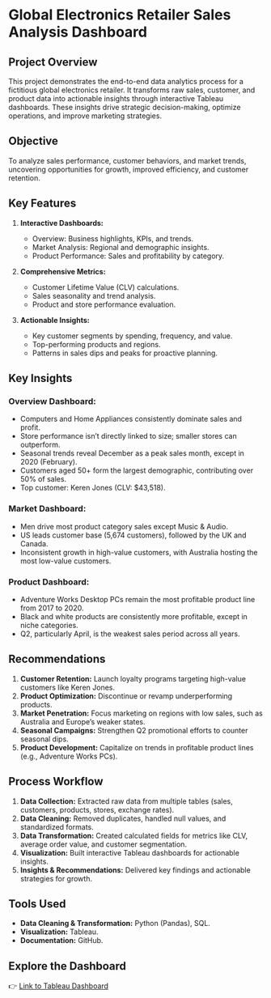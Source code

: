
# **Global Electronics Retailer Sales Analysis Dashboard**  

## **Project Overview**  
This project demonstrates the end-to-end data analytics process for a fictitious global electronics retailer. It transforms raw sales, customer, and product data into actionable insights through interactive Tableau dashboards. These insights drive strategic decision-making, optimize operations, and improve marketing strategies.  

## **Objective**  
To analyze sales performance, customer behaviors, and market trends, uncovering opportunities for growth, improved efficiency, and customer retention.  

## **Key Features**  
1. **Interactive Dashboards:**  
   - Overview: Business highlights, KPIs, and trends.  
   - Market Analysis: Regional and demographic insights.  
   - Product Performance: Sales and profitability by category.  

2. **Comprehensive Metrics:**  
   - Customer Lifetime Value (CLV) calculations.  
   - Sales seasonality and trend analysis.  
   - Product and store performance evaluation.  

3. **Actionable Insights:**  
   - Key customer segments by spending, frequency, and value.  
   - Top-performing products and regions.  
   - Patterns in sales dips and peaks for proactive planning.  

## **Key Insights**  
### **Overview Dashboard:**  
- Computers and Home Appliances consistently dominate sales and profit.  
- Store performance isn’t directly linked to size; smaller stores can outperform.  
- Seasonal trends reveal December as a peak sales month, except in 2020 (February).  
- Customers aged 50+ form the largest demographic, contributing over 50% of sales.  
- Top customer: Keren Jones (CLV: $43,518).  

### **Market Dashboard:**  
- Men drive most product category sales except Music & Audio.  
- US leads customer base (5,674 customers), followed by the UK and Canada.  
- Inconsistent growth in high-value customers, with Australia hosting the most low-value customers.  

### **Product Dashboard:**  
- Adventure Works Desktop PCs remain the most profitable product line from 2017 to 2020.  
- Black and white products are consistently more profitable, except in niche categories.  
- Q2, particularly April, is the weakest sales period across all years.  

## **Recommendations**  
1. **Customer Retention:** Launch loyalty programs targeting high-value customers like Keren Jones.  
2. **Product Optimization:** Discontinue or revamp underperforming products.  
3. **Market Penetration:** Focus marketing on regions with low sales, such as Australia and Europe’s weaker states.  
4. **Seasonal Campaigns:** Strengthen Q2 promotional efforts to counter seasonal dips.  
5. **Product Development:** Capitalize on trends in profitable product lines (e.g., Adventure Works PCs).  

## **Process Workflow**  
1. **Data Collection:** Extracted raw data from multiple tables (sales, customers, products, stores, exchange rates).  
2. **Data Cleaning:** Removed duplicates, handled null values, and standardized formats.  
3. **Data Transformation:** Created calculated fields for metrics like CLV, average order value, and customer segmentation.  
4. **Visualization:** Built interactive Tableau dashboards for actionable insights.  
5. **Insights & Recommendations:** Delivered key findings and actionable strategies for growth.  

## **Tools Used**  
- **Data Cleaning & Transformation:** Python (Pandas), SQL.  
- **Visualization:** Tableau.  
- **Documentation:** GitHub.  

## **Explore the Dashboard**  
👉 [Link to Tableau Dashboard](https://public.tableau.com/app/profile/godwin.oti5506/viz/ElectronicsRetailersDashboard/Overview)  

